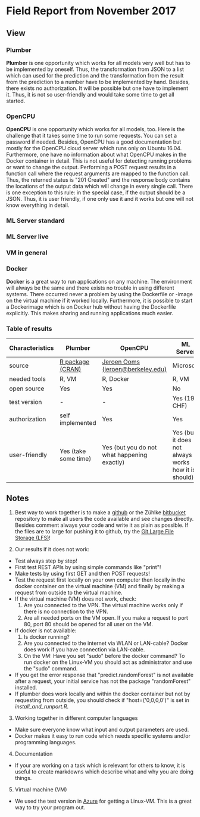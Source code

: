 ﻿# Field Report from November 2017

## View

### Plumber 

**Plumber** is one opportunity which works for all models very well but has to be implemented by oneself. Thus, the transformation from JSON to a list which can used for the prediction and the transformation from the result from the prediction to a number have to be implemented by hand. Besides, there exists no authorization. It will be possible but one have to implement it. Thus, it is not so user-friendly and would take some time to get all started.

### OpenCPU
**OpenCPU** is one opportunity which works for all models, too. Here is the challenge that it takes some time to run some requests. You can set a password if needed. Besides, OpenCPU has a good documentation but mostly for the OpenCPU cloud server which runs only on Ubuntu 16.04. Furthermore, one have no information about what OpenCPU makes in the Docker container in detail. This is not useful for detecting running problems or want to change the output. Performing a POST request results in a function call where the request arguments are mapped to the function call. Thus, the returned status is "201 Created" and the response body contains the locations of the output data which will change in every single call. There is one exception to this rule: in the special case, if the output should be a JSON. Thus, it is user friendly, if one only use it and it works but one will not know everything in detail.

### ML Server standard

### ML Server live

### VM in general

### Docker 
**Docker** is a great way to run applications on any machine. The environment will always be the same and there exists no trouble in using different systems. There occurred never a problem by using the Dockerfile or -image on the virtual machine if it worked locally. Furthermore, it is possible to start a Dockerimage which is on Docker hub without having the Dockerfile explicitly. This makes sharing and running applications much easier.

### Table of results
 Characteristics   | Plumber              | OpenCPU    | ML Server | Virtual Machine
| -------------    |-------------         | -----      |---------- | -------
| source           | [R package (CRAN)](https://cran.r-project.org/web/packages/plumber/plumber.pdf)    | [Jeroen Ooms (jeroen@berkeley.edu)](https://github.com/jeroen) | Microsoft | [Microsoft Azure](https://azure.microsoft.com/en-gb/)
| needed tools     | R, VM                | R, Docker        | R, VM | -
| open source      | Yes                  | Yes        | No | No
| test version     |  -                   | -          | Yes (190 CHF) |  Yes (190 CHF)
| authorization    | self implemented     | Yes        | Yes | Yes
| user-friendly    | Yes (take some time) |  Yes (but you do not what happening exactly)   | Yes (but it does not always works how it is should) | Yes (sometimes there occurs problems)

## Notes

1. Best way to work together is to make a [github](https://github.com/) or the Zühlke [bitbucket](https://bitbucket.zuehlke.com) repository to make all users the code available and see changes directly. Besides comment always your code and write it as plain as possible. If the files are to large for pushing it to github, try the [Git Large File Storage (LFS)](https://git-lfs.github.com/)!

2. Our results if it does not work:
* Test always step by step!
* First test REST APIs by using simple commands like "print"!
* Make tests by using first GET and then POST requests!
* Test the request first locally on your own computer then locally in the docker container on the virtual machine (VM) and finally by making a request from outside to the virtual machine.
* If the virtual machine (VM) does not work, check:
   1. Are you connected to the VPN. The virtual machine works only if there is no connection to the VPN.  
   2. Are all needed ports on the VM open. If you make a request to port 80, port 80 should be opened for all user on the VM.
* If docker is not available:
   1. Is docker running?
   2. Are you connected to the internet via WLAN or LAN-cable? Docker does work if you have connection via LAN-cable.
   3. On the VM: Have you set "sudo" before the docker command? To run docker on the Linux-VM you should act as administrator and use the "sudo" command.
* If you get the error response that "predict.randomForest" is not available after a request, your initial service has not the package "randomForest" installed.
* If plumber does work locally and within the docker container but not by requesting from outside, you should check if "host=('0,0,0,0')" is set in *install_and_runport.R*.

3. Working together in different computer languages

* Make sure everyone know what input and output parameters are used.
* Docker makes it easy to run code which needs specific systems and/or programming languages.

4. Documentation
* If your are working on a task which is relevant for others to know, it is useful to create markdowns which describe what and why you are doing things.

5. Virtual machine (VM)
* We used the test version in [Azure](https://azure.microsoft.com/en-gb/services/virtual-machines/) for getting a Linux-VM. This is a great way to try your program out.
